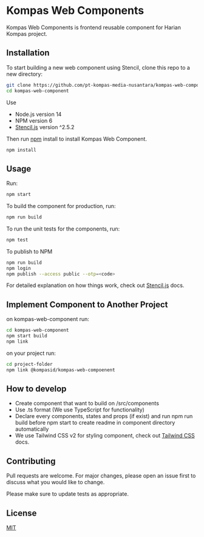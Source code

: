 # Kompas Web Components

Kompas Web Components is frontend reusable component for Harian Kompas project.

## Installation
To start building a new web component using Stencil, clone this repo to a new directory:

```bash
git clone https://github.com/pt-kompas-media-nusantara/kompas-web-components.git
cd kompas-web-component
```
Use 
* Node.js version 14
* NPM version 6 
* [Stencil.js](https://stenciljs.com/docs/introduction) version ^2.5.2

Then run [npm](hhttps://github.com/ionic-team/stencil-component-starter) install to install Kompas Web Component.

```bash
npm install
```

## Usage

Run:

```bash
npm start
```

To build the component for production, run:

```bash
npm run build
```

To run the unit tests for the components, run:

```bash
npm test
```

To publish to NPM
```bash
npm run build
npm login
npm publish --access public --otp=<code>
```
For detailed explanation on how things work, check out [Stencil.js](https://stenciljs.com/docs/introduction) docs.

## Implement Component to Another Project

on kompas-web-component run:
```bash
cd kompas-web-component
npm start build
npm link
```


on your project run:

```bash
cd project-folder
npm link @kompasid/kompas-web-compoenent
```


## How to develop

* Create component that want to build on /src/components
* Use .ts format (We use TypeScript for functionality)
* Declare every components, states and props (if exist) and run npm run build before npm start to create readme in component directory automatically
* We use Tailwind CSS v2 for styling component, check out [Tailwind CSS](https://v2.tailwindcss.com/docs) docs.

## Contributing

Pull requests are welcome. For major changes, please open an issue first
to discuss what you would like to change.

Please make sure to update tests as appropriate.

## License

[MIT](https://choosealicense.com/licenses/mit/)